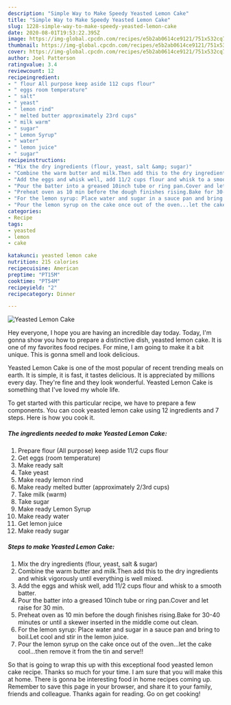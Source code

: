 ```yaml
---
description: "Simple Way to Make Speedy Yeasted Lemon Cake"
title: "Simple Way to Make Speedy Yeasted Lemon Cake"
slug: 1228-simple-way-to-make-speedy-yeasted-lemon-cake
date: 2020-08-01T19:53:22.395Z
image: https://img-global.cpcdn.com/recipes/e5b2ab0614ce9121/751x532cq70/yeasted-lemon-cake-recipe-main-photo.jpg
thumbnail: https://img-global.cpcdn.com/recipes/e5b2ab0614ce9121/751x532cq70/yeasted-lemon-cake-recipe-main-photo.jpg
cover: https://img-global.cpcdn.com/recipes/e5b2ab0614ce9121/751x532cq70/yeasted-lemon-cake-recipe-main-photo.jpg
author: Joel Patterson
ratingvalue: 3.4
reviewcount: 12
recipeingredient:
- " flour All purpose keep aside 112 cups flour"
- " eggs room temperature"
- " salt"
- " yeast"
- " lemon rind"
- " melted butter approximately 23rd cups"
- " milk warm"
- " sugar"
- " Lemon Syrup"
- " water"
- " lemon juice"
- " sugar"
recipeinstructions:
- "Mix the dry ingredients (flour, yeast, salt &amp; sugar)"
- "Combine the warm butter and milk.Then add this to the dry ingredients and whisk vigorously until everything is well mixed."
- "Add the eggs and whisk well, add 11/2 cups flour and whisk to a smooth batter."
- "Pour the batter into a greased 10inch tube or ring pan.Cover and let raise for 30 min."
- "Preheat oven as 10 min before the dough finishes rising.Bake for 30-40 minutes or until a skewer inserted in the middle come out clean."
- "For the lemon syrup: Place water and sugar in a sauce pan and bring to boil.Let cool and stir in the lemon juice."
- "Pour the lemon syrup on the cake once out of the oven...let the cake cool...then remove it from the tin and serve!!"
categories:
- Recipe
tags:
- yeasted
- lemon
- cake

katakunci: yeasted lemon cake 
nutrition: 215 calories
recipecuisine: American
preptime: "PT15M"
cooktime: "PT54M"
recipeyield: "2"
recipecategory: Dinner

---
```



![Yeasted Lemon Cake](https://img-global.cpcdn.com/recipes/e5b2ab0614ce9121/751x532cq70/yeasted-lemon-cake-recipe-main-photo.jpg)

Hey everyone, I hope you are having an incredible day today. Today, I'm gonna show you how to prepare a distinctive dish, yeasted lemon cake. It is one of my favorites food recipes. For mine, I am going to make it a bit unique. This is gonna smell and look delicious.

Yeasted Lemon Cake is one of the most popular of recent trending meals on earth. It is simple, it is fast, it tastes delicious. It is appreciated by millions every day. They're fine and they look wonderful. Yeasted Lemon Cake is something that I've loved my whole life.




To get started with this particular recipe, we have to prepare a few components. You can cook yeasted lemon cake using 12 ingredients and 7 steps. Here is how you cook it.

<!--inarticleads1-->

##### The ingredients needed to make Yeasted Lemon Cake:

1. Prepare  flour (All purpose) keep aside 11/2 cups flour
1. Get  eggs (room temperature)
1. Make ready  salt
1. Take  yeast
1. Make ready  lemon rind
1. Make ready  melted butter (approximately 2/3rd cups)
1. Take  milk (warm)
1. Take  sugar
1. Make ready  Lemon Syrup
1. Make ready  water
1. Get  lemon juice
1. Make ready  sugar




<!--inarticleads2-->

##### Steps to make Yeasted Lemon Cake:

1. Mix the dry ingredients (flour, yeast, salt &amp; sugar)
1. Combine the warm butter and milk.Then add this to the dry ingredients and whisk vigorously until everything is well mixed.
1. Add the eggs and whisk well, add 11/2 cups flour and whisk to a smooth batter.
1. Pour the batter into a greased 10inch tube or ring pan.Cover and let raise for 30 min.
1. Preheat oven as 10 min before the dough finishes rising.Bake for 30-40 minutes or until a skewer inserted in the middle come out clean.
1. For the lemon syrup: Place water and sugar in a sauce pan and bring to boil.Let cool and stir in the lemon juice.
1. Pour the lemon syrup on the cake once out of the oven...let the cake cool...then remove it from the tin and serve!!




So that is going to wrap this up with this exceptional food yeasted lemon cake recipe. Thanks so much for your time. I am sure that you will make this at home. There is gonna be interesting food in home recipes coming up. Remember to save this page in your browser, and share it to your family, friends and colleague. Thanks again for reading. Go on get cooking!
